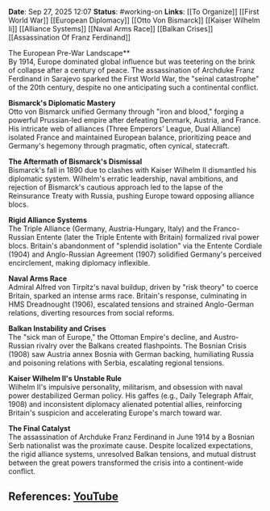 **Date**: Sep 27, 2025 12:07
**Status**: #working-on
**Links**: [[To Organize]] [[First World War]] [[European Diplomacy]] [[Otto Von Bismarck]] [[Kaiser Wilhelm Ii]] [[Alliance Systems]] [[Naval Arms Race]] [[Balkan Crises]] [[Assassination Of Franz Ferdinand]]

The European Pre-War Landscape**  
By 1914, Europe dominated global influence but was teetering on the brink of collapse after a century of peace. The assassination of Archduke Franz Ferdinand in Sarajevo sparked the First World War, the "seinal catastrophe" of the 20th century, despite no one anticipating such a continental conflict.

**Bismarck's Diplomatic Mastery**  
Otto von Bismarck unified Germany through "iron and blood," forging a powerful Prussian-led empire after defeating Denmark, Austria, and France. His intricate web of alliances (Three Emperors' League, Dual Alliance) isolated France and maintained European balance, prioritizing peace and Germany's hegemony through pragmatic, often cynical, statecraft.

**The Aftermath of Bismarck's Dismissal**  
Bismarck's fall in 1890 due to clashes with Kaiser Wilhelm II dismantled his diplomatic system. Wilhelm's erratic leadership, naval ambitions, and rejection of Bismarck's cautious approach led to the lapse of the Reinsurance Treaty with Russia, pushing Europe toward opposing alliance blocs.

**Rigid Alliance Systems**  
The Triple Alliance (Germany, Austria-Hungary, Italy) and the Franco-Russian Entente (later the Triple Entente with Britain) formalized rival power blocs. Britain's abandonment of "splendid isolation" via the Entente Cordiale (1904) and Anglo-Russian Agreement (1907) solidified Germany's perceived encirclement, making diplomacy inflexible.

**Naval Arms Race**  
Admiral Alfred von Tirpitz's naval buildup, driven by "risk theory" to coerce Britain, sparked an intense arms race. Britain's response, culminating in HMS Dreadnought (1906), escalated tensions and strained Anglo-German relations, diverting resources from social reforms.

**Balkan Instability and Crises**  
The "sick man of Europe," the Ottoman Empire's decline, and Austro-Russian rivalry over the Balkans created flashpoints. The Bosnian Crisis (1908) saw Austria annex Bosnia with German backing, humiliating Russia and poisoning relations with Serbia, escalating regional tensions.

**Kaiser Wilhelm II's Unstable Rule**  
Wilhelm II's impulsive personality, militarism, and obsession with naval power destabilized German policy. His gaffes (e.g., Daily Telegraph Affair, 1908) and inconsistent diplomacy alienated potential allies, reinforcing Britain's suspicion and accelerating Europe's march toward war.

**The Final Catalyst**  
The assassination of Archduke Franz Ferdinand in June 1914 by a Bosnian Serb nationalist was the proximate cause. Despite localized expectations, the rigid alliance systems, unresolved Balkan tensions, and mutual distrust between the great powers transformed the crisis into a continent-wide conflict.

## References: [YouTube](https://www.youtube.com/watch?v=v6uZp45pDMU)
